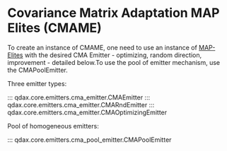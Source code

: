 # Covariance Matrix Adaptation MAP Elites (CMAME)

To create an instance of CMAME, one need to use an instance of [MAP-Elites](map_elites.md) with the desired CMA Emitter - optimizing, random direction, improvement - detailed below.To use the pool of emitter mechanism, use the CMAPoolEmitter.

Three emitter types:

::: qdax.core.emitters.cma_emitter.CMAEmitter
::: qdax.core.emitters.cma_emitter.CMARndEmitter
::: qdax.core.emitters.cma_emitter.CMAOptimizingEmitter

Pool of homogeneous emitters:

::: qdax.core.emitters.cma_pool_emitter.CMAPoolEmitter

